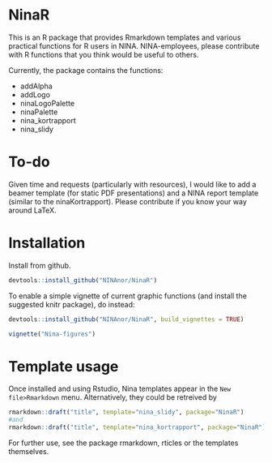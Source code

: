 # NinaR
This is an R package that provides Rmarkdown templates and various practical functions for R users in NINA. NINA-employees, please contribute with R functions that you think would be useful to others. 

Currently, the package contains the functions:

* addAlpha
* addLogo
* ninaLogoPalette
* ninaPalette
* nina_kortrapport
* nina_slidy

# To-do
Given time and requests (particularly with resources), I would like to add a beamer template (for static PDF presentations) and a NINA report template (similar to the ninaKortrapport). Please contribute if you know your way around LaTeX.

# Installation

Install from github.
```r
devtools::install_github("NINAnor/NinaR")
```
To enable a simple vignette of current graphic functions (and install the suggested knitr package), do instead:
```r
devtools::install_github("NINAnor/NinaR", build_vignettes = TRUE)

vignette("Nina-figures")
```



# Template usage
Once installed and using Rstudio, Nina templates appear in the `New file>Rmarkdown` menu. Alternatively, they could be retreived by 
```r 
rmarkdown::draft("title", template="nina_slidy", package="NinaR")
#and
rmarkdown::draft("title", template="nina_kortrapport", package="NinaR")
``` 
For further use, see the package rmarkdown, rticles or the templates themselves.
